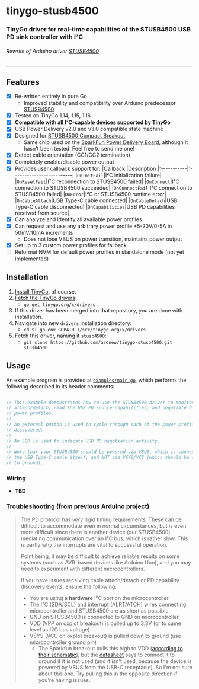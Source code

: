 # tinygo-stusb4500
### TinyGo driver for real-time capabilities of the STUSB4500 USB PD sink controller with I²C

###### Rewrite of Arduino driver [STUSB4500](https://github.com/ardnew/STUSB4500)

----

## Features
- [x] Re-written entirely in pure Go
  - Improved stability and compatibility over Arduino predecessor [STUSB4500](https://github.com/ardnew/STUSB4500)
- [x] Tested on TinyGo 1.14, 1.15, 1.16
- [x] **Compatible with all I²C-capable [devices supported by TinyGo](https://github.com/tinygo-org/tinygo#supported-boardstargets)**
- [x] USB Power Delivery v2.0 and v3.0 compatible state machine
- [x] Designed for [STUSB4500 Compact Breakout](https://www.tindie.com/products/oxplot/stusb4500-compact-breakout/)
   - Same chip used on the [SparkFun Power Delivery Board](https://www.sparkfun.com/products/15801), although it hasn't been tested. Feel free to send me one!
- [x] Detect cable orientation (CC1/CC2 termination)
- [x] Completely enable/disable power output
- [x] Provides user callback support for:
   |Callback    |Description
   |:-----------|:-------------------------|
   |`OnInitFail`|I²C initialization failure|
   |`OnResetFail`|I²C reconnection to STUSB4500 failed|
   |`OnConnect`|I²C connection to STUSB4500 succeeded|
   |`OnConnectFail`|I²C connection to STUSB4500 failed|
   |`OnError`|I²C or STUSB4500 runtime error|
   |`OnCableAttach`|USB Type-C cable connected|
   |`OnCableDetach`|USB Type-C cable disconnected|
   |`OnCapabilities`|USB PD capabilities received from source|
- [x] Can analyze and identify all available power profiles
- [x] Can request and use any arbitrary power profile +5-20V/0-5A in 50mV/10mA increments
   - Does not lose VBUS on power transition, maintains power output
- [x] Set up to 3 custom power profiles for fallback
- [ ] Reformat NVM for default power profiles in standalone mode (not yet implemented)

## Installation

1. [Install TinyGo](https://tinygo.org/getting-started/), of course.
2. [Fetch the TinyGo drivers](https://github.com/tinygo-org/drivers/):
   - `go get tinygo.org/x/drivers`
3. If this driver has been merged into that repository, you are done with installation.
4. Navigate into new `drivers` installation directory:
   - `cd $( go env GOPATH )/src/tinygo.org/x/drivers`
5. Fetch this driver, naming it `stusb4500`:
   - `git clone https://github.com/ardnew/tinygo-stusb4500.git stusb4500`

## Usage

An example program is provided at [`examples/main.go`](https://github.com/ardnew/tinygo-stusb4500/blob/main/examples/main.go), which performs the following described in its header comments:

```go

// This example demonstrates how to use the STUSB4500 driver to monitor cable
// attach/detach, read the USB PD source capabilities, and negotiate different
// power profiles.
//
// An external button is used to cycle through each of the power profiles
// discovered.
//
// An LED is used to indicate USB PD negotiation activity.
//
// Note that your STUSB4500 should be powered via VBUS, which is connected to
// the USB Type-C cable itself, and NOT via VSYS/VCC (which should be connected
// to ground).
```

### Wiring

- **TBD**

### Troubleshooting (from previous Arduino project)
> The PD protocol has *very* rigid timing requirements. These can be difficult to accommodate even in normal circumstances, but is even more difficult since there is another device (our STUSB4500) mediating communication over an I²C bus, which is rather slow. This is partly why the interrupts are vital to successful operation.
> 
> Point being, it may be difficult to achieve reliable results on some systems (such as AVR-based devices like Arduino Uno), and you may need to experiment with different microcontrollers. 
> 
> If you have issues receiving cable attach/detach or PD capability discovery events, ensure the following:
> - You are using a **hardware** I²C port on the microcontroller
> - The I²C (SDA/SCL) and interrupt (ALRT/ATCH) wires connecting microcontroller and STUSB4500 are as short as possible
> - GND on STUSB4500 is connected to GND on microcontroller
> - VDD (VPP on oxplot breakout) is pulled up to 3.3V (or to same level as I2C bus voltage)
> - VSYS (VCC on oxplot breakout) is pulled down to ground (use microcontroller ground pin)
>   - The Sparkfun breakout pulls this high to VDD ([according to their schematic](https://cdn.sparkfun.com/assets/9/2/6/8/6/SparkFun_PowerDeliveryBoardSchematic.pdf)), but the [datasheet](https://www.st.com/resource/en/datasheet/stusb4500.pdf) says to connect it to ground if it is not used (and it isn't used, because the device is powered by VBUS from the USB-C receptacle). So I'm not sure about this one. Try pulling this in the opposite direction if you're having issues.
